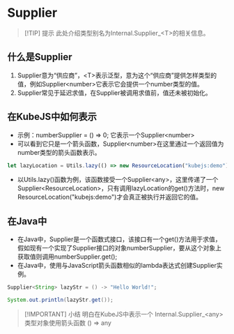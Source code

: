# Supplier

>[!TIP] 提示
>此处介绍类型别名为Internal.Supplier_\<T\>的相关信息。

## 什么是Supplier

1. Supplier意为“供应商”，\<T\>表示泛型，意为这个“供应商”提供怎样类型的值，例如Supplier\<number\>它表示它会提供一个number类型的值。
2. Supplier常见于延迟求值，在Supplier被调用求值前，值还未被初始化。

## 在KubeJS中如何表示

- 示例：numberSupplier = () => 0; 它表示一个Supplier\<number\>
- 可以看到它只是一个箭头函数，Supplier\<number\>在这里通过一个返回值为number类型的箭头函数表示。

```js
let lazyLocation = Utils.lazy(() => new ResourceLocation("kubejs:demo"));
```

- 以Utils.lazy()函数为例，该函数接受一个Supplier\<any\>，这里传递了一个Supplier\<ResourceLocation\>，只有调用lazyLocation的get()方法时，new ResourceLocation("kubejs:demo")才会真正被执行并返回它的值。

## 在Java中

- 在Java中，Supplier是一个函数式接口，该接口有一个get()方法用于求值，假如现有一个实现了Supplier接口的对象numberSupplier，要从这个对象上获取值则调用numberSupplier.get();
- 在Java中，使用与JavaScript箭头函数相似的lambda表达式创建Supplier实例。

```java
Supplier<String> lazyStr = () -> "Hello World!";

System.out.println(lazyStr.get());
```

>[!IMPORTANT] 小结
>明白在KubeJS中表示一个 Internal.Supplier_\<any\> 类型对象使用箭头函数 () => any
